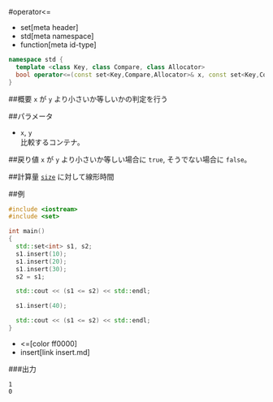#operator<=
* set[meta header]
* std[meta namespace]
* function[meta id-type]

```cpp
namespace std {
  template <class Key, class Compare, class Allocator>
  bool operator<=(const set<Key,Compare,Allocator>& x, const set<Key,Compare,Allocator>& y);
}
```

##概要
`x` が `y` より小さいか等しいかの判定を行う


##パラメータ
- `x`, `y`<br/>
比較するコンテナ。


##戻り値
`x` が `y` より小さいか等しい場合に `true`, そうでない場合に `false`。


##計算量
[`size`](size.md) に対して線形時間


##例
```cpp
#include <iostream>
#include <set>

int main()
{
  std::set<int> s1, s2;
  s1.insert(10);
  s1.insert(20);
  s1.insert(30);
  s2 = s1;

  std::cout << (s1 <= s2) << std::endl;

  s1.insert(40);

  std::cout << (s1 <= s2) << std::endl;
}
```
* <=[color ff0000]
* insert[link insert.md]

###出力
```
1
0
```

